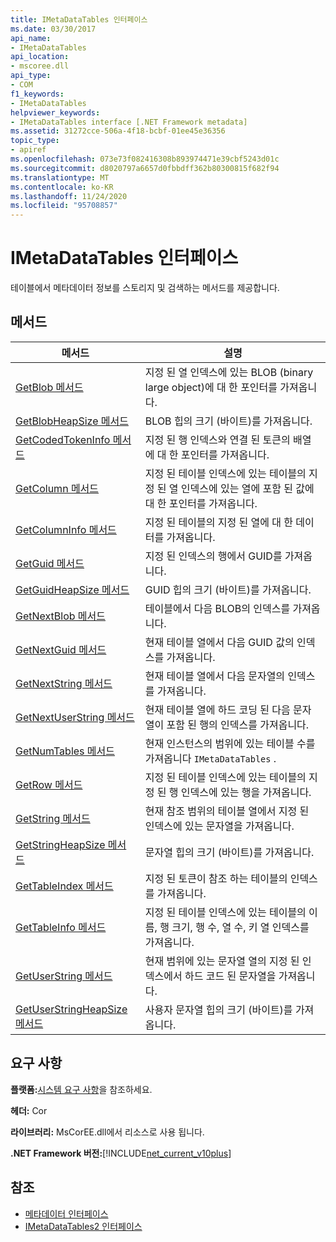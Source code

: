```yaml
---
title: IMetaDataTables 인터페이스
ms.date: 03/30/2017
api_name:
- IMetaDataTables
api_location:
- mscoree.dll
api_type:
- COM
f1_keywords:
- IMetaDataTables
helpviewer_keywords:
- IMetaDataTables interface [.NET Framework metadata]
ms.assetid: 31272cce-506a-4f18-bcbf-01ee45e36356
topic_type:
- apiref
ms.openlocfilehash: 073e73f082416308b893974471e39cbf5243d01c
ms.sourcegitcommit: d8020797a6657d0fbbdff362b80300815f682f94
ms.translationtype: MT
ms.contentlocale: ko-KR
ms.lasthandoff: 11/24/2020
ms.locfileid: "95708857"
---
```

# <a name="imetadatatables-interface"></a>IMetaDataTables 인터페이스

테이블에서 메타데이터 정보를 스토리지 및 검색하는 메서드를 제공합니다.  
  
## <a name="methods"></a>메서드  
  
|메서드|설명|  
|------------|-----------------|  
|[GetBlob 메서드](imetadatatables-getblob-method.md)|지정 된 열 인덱스에 있는 BLOB (binary large object)에 대 한 포인터를 가져옵니다.|  
|[GetBlobHeapSize 메서드](imetadatatables-getblobheapsize-method.md)|BLOB 힙의 크기 (바이트)를 가져옵니다.|  
|[GetCodedTokenInfo 메서드](imetadatatables-getcodedtokeninfo-method.md)|지정 된 행 인덱스와 연결 된 토큰의 배열에 대 한 포인터를 가져옵니다.|  
|[GetColumn 메서드](imetadatatables-getcolumn-method.md)|지정 된 테이블 인덱스에 있는 테이블의 지정 된 열 인덱스에 있는 열에 포함 된 값에 대 한 포인터를 가져옵니다.|  
|[GetColumnInfo 메서드](imetadatatables-getcolumninfo-method.md)|지정 된 테이블의 지정 된 열에 대 한 데이터를 가져옵니다.|  
|[GetGuid 메서드](imetadatatables-getguid-method.md)|지정 된 인덱스의 행에서 GUID를 가져옵니다.|  
|[GetGuidHeapSize 메서드](imetadatatables-getguidheapsize-method.md)|GUID 힙의 크기 (바이트)를 가져옵니다.|  
|[GetNextBlob 메서드](imetadatatables-getnextblob-method.md)|테이블에서 다음 BLOB의 인덱스를 가져옵니다.|  
|[GetNextGuid 메서드](imetadatatables-getnextguid-method.md)|현재 테이블 열에서 다음 GUID 값의 인덱스를 가져옵니다.|  
|[GetNextString 메서드](imetadatatables-getnextstring-method.md)|현재 테이블 열에서 다음 문자열의 인덱스를 가져옵니다.|  
|[GetNextUserString 메서드](imetadatatables-getnextuserstring-method.md)|현재 테이블 열에 하드 코딩 된 다음 문자열이 포함 된 행의 인덱스를 가져옵니다.|  
|[GetNumTables 메서드](imetadatatables-getnumtables-method.md)|현재 인스턴스의 범위에 있는 테이블 수를 가져옵니다 `IMetaDataTables` .|  
|[GetRow 메서드](imetadatatables-getrow-method.md)|지정 된 테이블 인덱스에 있는 테이블의 지정 된 행 인덱스에 있는 행을 가져옵니다.|  
|[GetString 메서드](imetadatatables-getstring-method.md)|현재 참조 범위의 테이블 열에서 지정 된 인덱스에 있는 문자열을 가져옵니다.|  
|[GetStringHeapSize 메서드](imetadatatables-getstringheapsize-method.md)|문자열 힙의 크기 (바이트)를 가져옵니다.|  
|[GetTableIndex 메서드](imetadatatables-gettableindex-method.md)|지정 된 토큰이 참조 하는 테이블의 인덱스를 가져옵니다.|  
|[GetTableInfo 메서드](imetadatatables-gettableinfo-method.md)|지정 된 테이블 인덱스에 있는 테이블의 이름, 행 크기, 행 수, 열 수, 키 열 인덱스를 가져옵니다.|  
|[GetUserString 메서드](imetadatatables-getuserstring-method.md)|현재 범위에 있는 문자열 열의 지정 된 인덱스에서 하드 코드 된 문자열을 가져옵니다.|  
|[GetUserStringHeapSize 메서드](imetadatatables-getuserstringheapsize-method.md)|사용자 문자열 힙의 크기 (바이트)를 가져옵니다.|  
  
## <a name="requirements"></a>요구 사항  

 **플랫폼:**[시스템 요구 사항](../../get-started/system-requirements.md)을 참조하세요.  
  
 **헤더:** Cor  
  
 **라이브러리:** MsCorEE.dll에서 리소스로 사용 됩니다.  
  
 **.NET Framework 버전:**[!INCLUDE[net_current_v10plus](../../../../includes/net-current-v10plus-md.md)]  
  
## <a name="see-also"></a>참조

- [메타데이터 인터페이스](metadata-interfaces.md)
- [IMetaDataTables2 인터페이스](imetadatatables2-interface.md)
